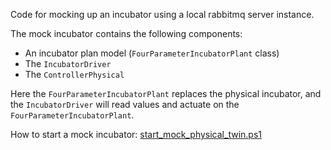 Code for mocking up an incubator using a local rabbitmq server instance.

The mock incubator contains the following components:
- An incubator plan model (`FourParameterIncubatorPlant` class)
- The `IncubatorDriver`
- The `ControllerPhysical`

Here the `FourParameterIncubatorPlant` replaces the physical incubator, and the `IncubatorDriver` will read values and actuate on the `FourParameterIncubatorPlant`.

How to start a mock incubator: [start_mock_physical_twin.ps1](../scripts/start_mock_physical_twin.ps1)
